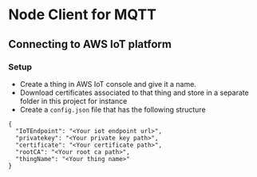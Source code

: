 # Node Client for MQTT
## Connecting to AWS IoT platform

### Setup

- Create a thing in AWS IoT console and give it a name.
- Download certificates associated to that thing and store in a separate folder in this project for instance
- Create a `config.json` file that has the following structure

```
{
  "IoTEndpoint": "<Your iot endpoint url>",
  "privatekey": "<Your private key path>",
  "certificate": "<Your certificate path>",
  "rootCA": "<Your root ca path>",
  "thingName": "<Your thing name>"
}
```
